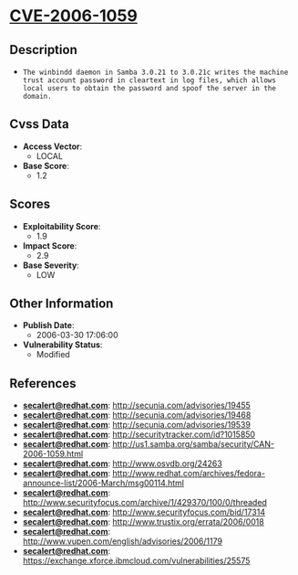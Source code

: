 
# [CVE-2006-1059](http://secunia.com/advisories/19455)

## Description

- `The winbindd daemon in Samba 3.0.21 to 3.0.21c writes the machine trust account password in cleartext in log files, which allows local users to obtain the password and spoof the server in the domain.`

## Cvss Data

- **Access Vector**:
  - LOCAL
- **Base Score**:
  - 1.2

## Scores

- **Exploitability Score**:
  - 1.9
- **Impact Score**:
  - 2.9
- **Base Severity**:
  - LOW

## Other Information

- **Publish Date**:
  - 2006-03-30 17:06:00
- **Vulnerability Status**:
  - Modified

## References

- **secalert@redhat.com**: http://secunia.com/advisories/19455
- **secalert@redhat.com**: http://secunia.com/advisories/19468
- **secalert@redhat.com**: http://secunia.com/advisories/19539
- **secalert@redhat.com**: http://securitytracker.com/id?1015850
- **secalert@redhat.com**: http://us1.samba.org/samba/security/CAN-2006-1059.html
- **secalert@redhat.com**: http://www.osvdb.org/24263
- **secalert@redhat.com**: http://www.redhat.com/archives/fedora-announce-list/2006-March/msg00114.html
- **secalert@redhat.com**: http://www.securityfocus.com/archive/1/429370/100/0/threaded
- **secalert@redhat.com**: http://www.securityfocus.com/bid/17314
- **secalert@redhat.com**: http://www.trustix.org/errata/2006/0018
- **secalert@redhat.com**: http://www.vupen.com/english/advisories/2006/1179
- **secalert@redhat.com**: https://exchange.xforce.ibmcloud.com/vulnerabilities/25575
